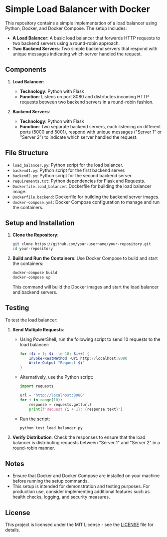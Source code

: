 # Simple Load Balancer with Docker

This repository contains a simple implementation of a load balancer using Python, Docker, and Docker Compose. The setup includes:

* **A Load Balancer**: A basic load balancer that forwards HTTP requests to two backend servers using a round-robin approach.
* **Two Backend Servers**: Two simple backend servers that respond with unique messages indicating which server handled the request.

## Components

1. **Load Balancer**:
    * **Technology**: Python with Flask
    * **Function**: Listens on port 8080 and distributes incoming HTTP requests between two backend servers in a round-robin fashion.
    
2. **Backend Servers**:
    * **Technology**: Python with Flask
    * **Function**: Two separate backend servers, each listening on different ports (5000 and 5001), respond with unique messages ("Server 1" or "Server 2") to indicate which server handled the request.

## File Structure

* `load_balancer.py`: Python script for the load balancer.
* `backend1.py`: Python script for the first backend server.
* `backend2.py`: Python script for the second backend server.
* `requirements.txt`: Python dependencies for Flask and Requests.
* `Dockerfile.load_balancer`: Dockerfile for building the load balancer image.
* `Dockerfile.backend`: Dockerfile for building the backend server images.
* `docker-compose.yml`: Docker Compose configuration to manage and run the containers.

## Setup and Installation

1. **Clone the Repository**:
    ```bash
    git clone https://github.com/your-username/your-repository.git
    cd your-repository
    ```

2. **Build and Run the Containers**: Use Docker Compose to build and start the containers:
    ```bash
    docker-compose build
    docker-compose up
    ```
    This command will build the Docker images and start the load balancer and backend servers.

## Testing

To test the load balancer:

1. **Send Multiple Requests**:
    * Using PowerShell, run the following script to send 10 requests to the load balancer:
        ```powershell
        for ($i = 1; $i -le 10; $i++) {
            Invoke-RestMethod -Uri http://localhost:8080
            Write-Output "Request $i"
        }
        ```
    * Alternatively, use the Python script:
        ```python
        import requests
        
        url = "http://localhost:8080"
        for i in range(10):
            response = requests.get(url)
            print(f"Request {i + 1}: {response.text}")
        ```
    * Run the script:
        ```bash
        python test_load_balancer.py
        ```

2. **Verify Distribution**: Check the responses to ensure that the load balancer is distributing requests between "Server 1" and "Server 2" in a round-robin manner.

## Notes

* Ensure that Docker and Docker Compose are installed on your machine before running the setup commands.
* This setup is intended for demonstration and testing purposes. For production use, consider implementing additional features such as health checks, logging, and security measures.

## License

This project is licensed under the MIT License - see the [LICENSE](LICENSE) file for details.
